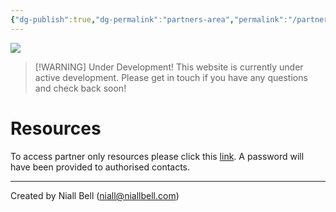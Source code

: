```yaml
---
{"dg-publish":true,"dg-permalink":"partners-area","permalink":"/partners-area/","title":"Partners Area","contentClasses":"cards cards-cols-3 cards-cover cards-cover-no-border cards-title-hide-icons","noteIcon":null,"created":"2025-02-20T15:56:23.066-08:00","updated":"2025-02-20T16:32:34.112-08:00"}
---
```


![](https://i.imgur.com/DIoWr0t.jpeg)

> [!WARNING] Under Development!
> This website is currently under active development. Please get in touch if you have any questions and check back soon!

# Resources

To access partner only resources please click this [link](https://mega.nz/folder/MptwhKxJ). A password will have been provided to authorised contacts.

---
Created by Niall Bell (niall@niallbell.com)

